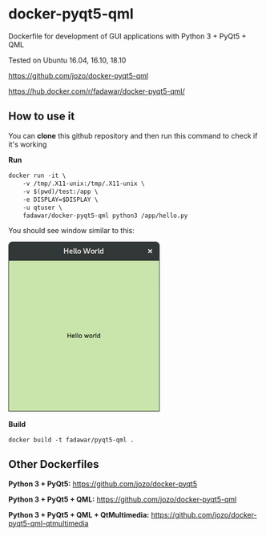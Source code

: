 # docker-pyqt5-qml
Dockerfile for development of GUI applications with Python 3 + PyQt5 + QML

Tested on Ubuntu 16.04, 16.10, 18.10

https://github.com/jozo/docker-pyqt5-qml

https://hub.docker.com/r/fadawar/docker-pyqt5-qml/

## How to use it
You can **clone** this github repository and then run this command to check if it's working

**Run**
```
docker run -it \
    -v /tmp/.X11-unix:/tmp/.X11-unix \
    -v $(pwd)/test:/app \
    -e DISPLAY=$DISPLAY \
    -u qtuser \
    fadawar/docker-pyqt5-qml python3 /app/hello.py
```

You should see window similar to this:

![Screenshot](example-screenshot.png)

**Build**
```
docker build -t fadawar/pyqt5-qml .
```

## Other Dockerfiles
**Python 3 + PyQt5:**
https://github.com/jozo/docker-pyqt5
 
**Python 3 + PyQt5 + QML:**
https://github.com/jozo/docker-pyqt5-qml

**Python 3 + PyQt5 + QML + QtMultimedia:**
https://github.com/jozo/docker-pyqt5-qml-qtmultimedia

